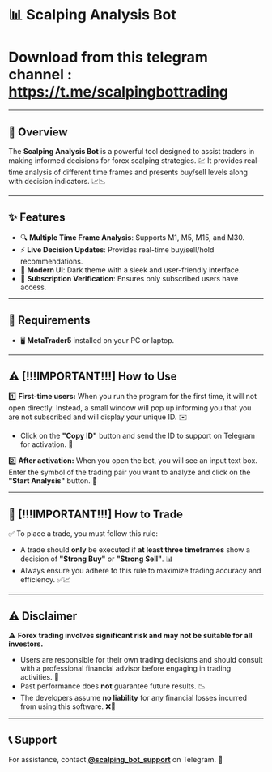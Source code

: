 # 📊 Scalping Analysis Bot

# Download from this telegram channel : https://t.me/scalpingbottrading

---

## 📖 Overview

The **Scalping Analysis Bot** is a powerful tool designed to assist traders in making informed decisions for forex scalping strategies. 💹
It provides real-time analysis of different time frames and presents buy/sell levels along with decision indicators. 📈📉

---

## ✨ Features

- 🔍 **Multiple Time Frame Analysis**: Supports M1, M5, M15, and M30.
- ⚡ **Live Decision Updates**: Provides real-time buy/sell/hold recommendations.
- 🎨 **Modern UI**: Dark theme with a sleek and user-friendly interface.
- 🔑 **Subscription Verification**: Ensures only subscribed users have access.

---

## 🔧 Requirements

- 🖥️ **MetaTrader5** installed on your PC or laptop.

---

## ⚠️ [!!!IMPORTANT!!!] How to Use

1️⃣ **First-time users:** When you run the program for the first time, it will not open directly. Instead, a small window will pop up informing you that you are not subscribed and will display your unique ID. ✉️
   - Click on the **"Copy ID"** button and send the ID to support on Telegram for activation. 🔑

2️⃣ **After activation:** When you open the bot, you will see an input text box. Enter the symbol of the trading pair you want to analyze and click on the **"Start Analysis"** button. 🎯

---

## 📢 [!!!IMPORTANT!!!] How to Trade

✅ To place a trade, you must follow this rule:
- A trade should **only** be executed if **at least three timeframes** show a decision of **"Strong Buy"** or **"Strong Sell"**. 📊
- Always ensure you adhere to this rule to maximize trading accuracy and efficiency. ✅📈

---

## ⚠️ Disclaimer

⚠️ **Forex trading involves significant risk and may not be suitable for all investors.**

- Users are responsible for their own trading decisions and should consult with a professional financial advisor before engaging in trading activities. 🏦
- Past performance does **not** guarantee future results. 📉
- The developers assume **no liability** for any financial losses incurred from using this software. ❌💸

---

## 📞 Support

For assistance, contact **[@scalping_bot_support](https://t.me/scalping_bot_support)** on Telegram. 💬

